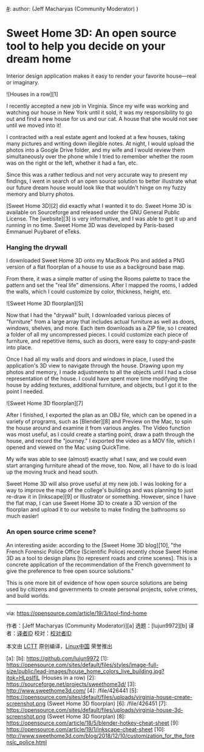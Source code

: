 [#]: collector: (lujun9972)
[#]: translator: ( )
[#]: reviewer: ( )
[#]: publisher: ( )
[#]: url: ( )
[#]: subject: (Sweet Home 3D: An open source tool to help you decide on your dream home)
[#]: via: (https://opensource.com/article/19/3/tool-find-home)
[#]: author: (Jeff Macharyas (Community Moderator) )

Sweet Home 3D: An open source tool to help you decide on your dream home
======

Interior design application makes it easy to render your favorite house—real or imaginary.

![Houses in a row][1]

I recently accepted a new job in Virginia. Since my wife was working and watching our house in New York until it sold, it was my responsibility to go out and find a new house for us and our cat. A house that she would not see until we moved into it!

I contracted with a real estate agent and looked at a few houses, taking many pictures and writing down illegible notes. At night, I would upload the photos into a Google Drive folder, and my wife and I would review them simultaneously over the phone while I tried to remember whether the room was on the right or the left, whether it had a fan, etc.

Since this was a rather tedious and not very accurate way to present my findings, I went in search of an open source solution to better illustrate what our future dream house would look like that wouldn't hinge on my fuzzy memory and blurry photos.

[Sweet Home 3D][2] did exactly what I wanted it to do. Sweet Home 3D is available on Sourceforge and released under the GNU General Public License. The [website][3] is very informative, and I was able to get it up and running in no time. Sweet Home 3D was developed by Paris-based Emmanuel Puybaret of eTeks.

### Hanging the drywall

I downloaded Sweet Home 3D onto my MacBook Pro and added a PNG version of a flat floorplan of a house to use as a background base map.

From there, it was a simple matter of using the Rooms palette to trace the pattern and set the "real life" dimensions. After I mapped the rooms, I added the walls, which I could customize by color, thickness, height, etc.

![Sweet Home 3D floorplan][5]

Now that I had the "drywall" built, I downloaded various pieces of "furniture" from a large array that includes actual furniture as well as doors, windows, shelves, and more. Each item downloads as a ZIP file, so I created a folder of all my uncompressed pieces. I could customize each piece of furniture, and repetitive items, such as doors, were easy to copy-and-paste into place.

Once I had all my walls and doors and windows in place, I used the application's 3D view to navigate through the house. Drawing upon my photos and memory, I made adjustments to all the objects until I had a close representation of the house. I could have spent more time modifying the house by adding textures, additional furniture, and objects, but I got it to the point I needed.

![Sweet Home 3D floorplan][7]

After I finished, I exported the plan as an OBJ file, which can be opened in a variety of programs, such as [Blender][8] and Preview on the Mac, to spin the house around and examine it from various angles. The Video function was most useful, as I could create a starting point, draw a path through the house, and record the "journey." I exported the video as a MOV file, which I opened and viewed on the Mac using QuickTime.

My wife was able to see (almost) exactly what I saw, and we could even start arranging furniture ahead of the move, too. Now, all I have to do is load up the moving truck and head south.

Sweet Home 3D will also prove useful at my new job. I was looking for a way to improve the map of the college's buildings and was planning to just re-draw it in [Inkscape][9] or Illustrator or something. However, since I have the flat map, I can use Sweet Home 3D to create a 3D version of the floorplan and upload it to our website to make finding the bathrooms so much easier!

### An open source crime scene?

An interesting aside: according to the [Sweet Home 3D blog][10], "the French Forensic Police Office (Scientific Police) recently chose Sweet Home 3D as a tool to design plans [to represent roads and crime scenes]. This is a concrete application of the recommendation of the French government to give the preference to free open source solutions."

This is one more bit of evidence of how open source solutions are being used by citizens and governments to create personal projects, solve crimes, and build worlds.

--------------------------------------------------------------------------------

via: https://opensource.com/article/19/3/tool-find-home

作者：[Jeff Macharyas (Community Moderator)][a]
选题：[lujun9972][b]
译者：[译者ID](https://github.com/译者ID)
校对：[校对者ID](https://github.com/校对者ID)

本文由 [LCTT](https://github.com/LCTT/TranslateProject) 原创编译，[Linux中国](https://linux.cn/) 荣誉推出

[a]: 
[b]: https://github.com/lujun9972
[1]: https://opensource.com/sites/default/files/styles/image-full-size/public/lead-images/house_home_colors_live_building.jpg?itok=HLpsIfIL (Houses in a row)
[2]: https://sourceforge.net/projects/sweethome3d/
[3]: http://www.sweethome3d.com/
[4]: /file/426441
[5]: https://opensource.com/sites/default/files/uploads/virginia-house-create-screenshot.png (Sweet Home 3D floorplan)
[6]: /file/426451
[7]: https://opensource.com/sites/default/files/uploads/virginia-house-3d-screenshot.png (Sweet Home 3D floorplan)
[8]: https://opensource.com/article/18/5/blender-hotkey-cheat-sheet
[9]: https://opensource.com/article/19/1/inkscape-cheat-sheet
[10]: http://www.sweethome3d.com/blog/2018/12/10/customization_for_the_forensic_police.html
